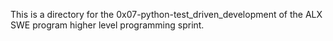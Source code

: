 This is a directory for the 0x07-python-test_driven_development of the ALX SWE program higher level programming sprint.
